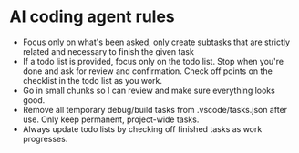 # AI coding agent rules

- Focus only on what's been asked, only create subtasks that are strictly related and necessary to finish the given task
- If a todo list is provided, focus only on the todo list. Stop when you're done and ask for review and confirmation. Check off points on the checklist in the todo list as you work.
- Go in small chunks so I can review and make sure everything looks good.
- Remove all temporary debug/build tasks from .vscode/tasks.json after use. Only keep permanent, project-wide tasks.
 - Always update todo lists by checking off finished tasks as work progresses.